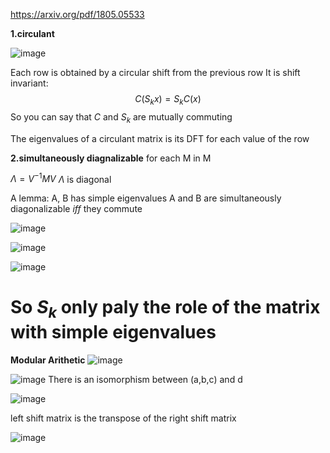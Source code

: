 https://arxiv.org/pdf/1805.05533

**1.circulant**


![image](https://github.com/ChunZhuo/Fourier/assets/118121876/a50763a6-0d88-4b53-aa67-95ce6bc537d2)

Each row is obtained by a circular shift from the previous row
It is shift invariant:
$$C(S_{k}x) = S_{k}C(x)$$
So you can say that  $C$ and $S_{k}$ are mutually commuting

The eigenvalues of a circulant matrix is its DFT for each value of the row

**2.simultaneously diagnalizable**
for each M in $\mathrm{M}$

$\Lambda = V^{-1} M V$  $\Lambda$ is diagonal

A lemma: A, B has simple eigenvalues
A and B are simultaneously diagonalizable $iff$ they commute

![image](https://github.com/ChunZhuo/Fourier/assets/118121876/dcb6415b-a57d-4252-a86b-1e19a6112011)

![image](https://github.com/ChunZhuo/Fourier/assets/118121876/b0607d9a-e98b-44b0-8b31-d4c59ecfa9f5)

![image](https://github.com/ChunZhuo/Fourier/assets/118121876/09ff4284-ce88-435d-9982-02450acd371c)
# So $S_{k}$ only paly the role of the matrix with simple eigenvalues

**Modular Arithetic**
![image](https://github.com/ChunZhuo/Fourier/assets/118121876/16aeb6b0-8d66-4b9f-b367-b5b9b8318168)

![image](https://github.com/ChunZhuo/Fourier/assets/118121876/1dba3dab-d1fe-4126-a693-1dc34ab61b49)
There is an isomorphism between (a,b,c) and d

![image](https://github.com/ChunZhuo/Fourier/assets/118121876/6ea8a414-925c-4f68-8d19-0a5321635040)

left shift matrix is the transpose of the right shift matrix

![image](https://github.com/ChunZhuo/Fourier/assets/118121876/950840b9-c0f0-4cb4-a406-e42acf737df2)




